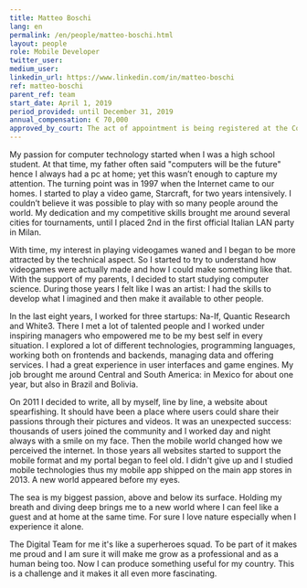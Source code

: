 ```yaml
---
title: Matteo Boschi
lang: en
permalink: /en/people/matteo-boschi.html
layout: people
role: Mobile Developer
twitter_user:
medium_user:
linkedin_url: https://www.linkedin.com/in/matteo-boschi
ref: matteo-boschi
parent_ref: team
start_date: April 1, 2019
period_provided: until December 31, 2019
annual_compensation: € 70,000
approved_by_court: The act of appointment is being registered at the Court of Auditors
---
```


My passion for computer technology started when I was a high school student. At that time, my father often said "computers will be the future" hence I always had a pc at home; yet this wasn’t enough to capture my attention. The turning point was in 1997 when the Internet came to our homes. I started to play a video game, Starcraft, for two years intensively. I couldn’t believe it was possible to play with so many people around the world. My dedication and my competitive skills brought me around several cities for tournaments, until I placed 2nd in the first official Italian LAN party in Milan.

With time, my interest in playing videogames waned and I began to be more attracted by the technical aspect. So I started to try to understand how videogames were actually made and how I could make something like that. With the support of my parents, I decided to start studying computer science. During those years I felt like I was an artist: I had the skills to develop what I imagined and then make it available to other people.

In the last eight years, I worked for three startups: Na-If, Quantic Research and White3. There I met a lot of talented people and I worked under inspiring managers who empowered me to be my best self in every situation. I explored a lot of different technologies, programming languages, working both on frontends and backends, managing data and offering services. I had a great experience in user interfaces and game engines. My job brought me around Central and South America: in Mexico for about one year, but also in Brazil and Bolivia.

On 2011 I decided to write, all by myself, line by line, a website about spearfishing. It should have been a place where users could share their passions through their pictures and videos. It was an unexpected success: thousands of users joined the community and I worked day and night always with a smile on my face. Then the mobile world changed how we perceived the internet. In those years all websites started to support the mobile format and my portal began to feel old. I didn't give up and I studied mobile technologies thus my mobile app shipped on the main app stores in 2013. A new world appeared before my eyes.

The sea is my biggest passion, above and below its surface. Holding my breath and diving deep brings me to a new world where I can feel like a guest and at home at the same time. For sure I love nature especially when I experience it alone.

The Digital Team for me it's like a superheroes squad. To be part of it makes me proud and I am sure it will make me grow as a professional and as a human being too. Now I can produce something useful for my country. This is a challenge and it makes it all even more fascinating.
